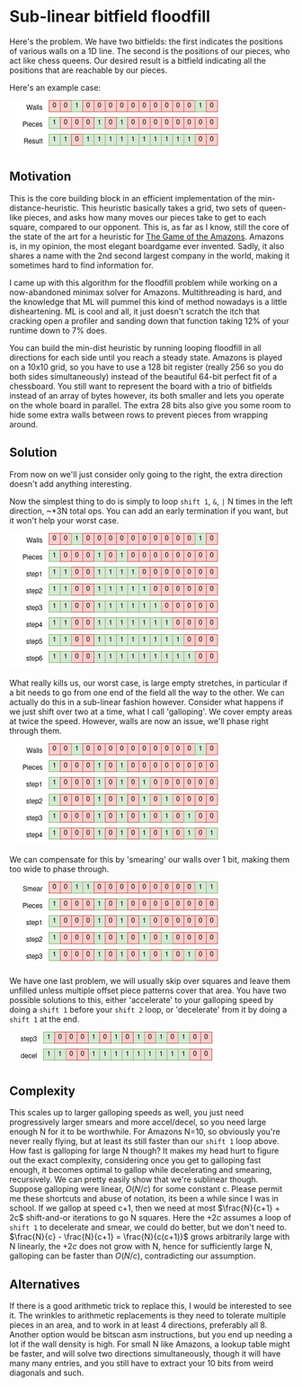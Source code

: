 # Sub-linear bitfield floodfill

Here's the problem.
We have two bitfields: the first indicates the positions of various walls on a 1D line.
The second is the positions of our pieces, who act like chess queens.
Our desired result is a bitfield indicating all the positions that are reachable by our pieces.

Here's an example case:

<img src="assets/problem.drawio.png" alt="3 rows of bits, representing walls, pieces, and the intended result where reachable regions are filled with 1s">

## Motivation

This is the core building block in an efficient implementation of the min-distance-heuristic.
This heuristic basically takes a grid, two sets of queen-like pieces, and asks how many moves our pieces take to get to each square, compared to our opponent.
This is, as far as I know, still the core of the state of the art for a heuristic for [The Game of the Amazons](https://en.wikipedia.org/wiki/Game_of_the_Amazons).
Amazons is, in my opinion, the most elegant boardgame ever invented.
Sadly, it also shares a name with the 2nd second largest company in the world, making it sometimes hard to find information for.

I came up with this algorithm for the floodfill problem while working on a now-abandoned minimax solver for Amazons.
Multithreading is hard, and the knowledge that ML will pummel this kind of method nowadays is a little disheartening.
ML is cool and all, it just doesn't scratch the itch that cracking open a profiler and sanding down that function taking 12% of your runtime down to 7% does.

You can build the min-dist heuristic by running looping floodfill in all directions for each side until you reach a steady state.
Amazons is played on a 10x10 grid, so you have to use a 128 bit register (really 256 so you do both sides simultaneously) instead of the beautiful 64-bit perfect fit of a chessboard.
You still want to represent the board with a trio of bitfields instead of an array of bytes however, its both smaller and lets you operate on the whole board in parallel.
The extra 28 bits also give you some room to hide some extra walls between rows to prevent pieces from wrapping around.

## Solution

From now on we'll just consider only going to the right, the extra direction doesn't add anything interesting.

Now the simplest thing to do is simply to loop `shift 1`, `&`, `|` N times in the left direction, ~\*3N total ops.
You can add an early termination if you want, but it won't help your worst case.

<img src="assets/naive.drawio.png" alt="The empty region is slowly filled one bit at a time">

What really kills us, our worst case, is large empty stretches, in particular if a bit needs to go from one end of the field all the way to the other.
We can actually do this in a sub-linear fashion however.
Consider what happens if we just shift over two at a time, what I call 'galloping'.
We cover empty areas at twice the speed.
However, walls are now an issue, we'll phase right through them.

<img src="assets/stride2.drawio.png" alt="The empty region is filled with a stride-two pattern which also reaches through a wall location">

We can compensate for this by 'smearing' our walls over 1 bit, making them too wide to phase through.

<img src="assets/smear2.drawio.png" alt="The width of walls is increased">

We have one last problem, we will usually skip over squares and leave them unfilled unless multiple offset piece patterns cover that area.
You have two possible solutions to this, either 'accelerate' to your galloping speed by doing a `shift 1` before your `shift 2` loop, or 'decelerate' from it by doing a `shift 1` at the end.

<img src="assets/decel.drawio.png" alt="One final shift is applied to the stride-2 version with smearing to get the correct result">

## Complexity

This scales up to larger galloping speeds as well, you just need progressively larger smears and more accel/decel, so you need large enough N for it to be worthwhile.
For Amazons N=10, so obviously you're never really flying, but at least its still faster than our `shift 1` loop above.
How fast is galloping for large N though?
It makes my head hurt to figure out the exact complexity, considering once you get to galloping fast enough, it becomes optimal to gallop while decelerating and smearing, recursively.
We can pretty easily show that we're sublinear though.
Suppose galloping were linear, $O(N/c)$ for some constant c.
Please permit me these shortcuts and abuse of notation, its been a while since I was in school.
If we gallop at speed c+1, then we need at most $\frac{N}{c+1} + 2c$ shift-and-or iterations to go N squares.
Here the $+2c$ assumes a loop of `shift 1` to decelerate and smear, we could do better, but we don't need to.
$\frac{N}{c} - \frac{N}{c+1} = \frac{N}{c(c+1)}$ grows arbitrarily large with N linearly, the $+2c$ does not grow with N, hence for sufficiently large N, galloping can be faster than $O(N/c)$, contradicting our assumption.

## Alternatives

If there is a good arithmetic trick to replace this, I would be interested to see it.
The wrinkles to arithmetic replacements is they need to tolerate multiple pieces in an area, and to work in at least 4 directions, preferably all 8.
Another option would be bitscan asm instructions, but you end up needing a lot if the wall density is high.
For small N like Amazons, a lookup table might be faster, and will solve two directions simultaneously, though it will have many many entries, and you still have to extract your 10 bits from weird diagonals and such.
